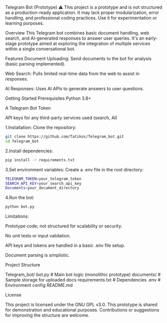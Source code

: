 Telegram Bot (Prototype)
⚠️ This project is a prototype and is not structured as a production-ready application. It may lack proper modularization, error handling, and professional coding practices. Use it for experimentation or learning purposes.

Overview
This Telegram bot combines basic document handling, web search, and AI-generated responses to answer user queries. It's an early-stage prototype aimed at exploring the integration of multiple services within a single conversational bot.

Features
Document Uploading: Send documents to the bot for analysis (basic parsing implemented).

Web Search: Pulls limited real-time data from the web to assist in responses.

AI Responses: Uses AI APIs to generate answers to user questions.

Getting Started
Prerequisites
Python 3.8+

A Telegram Bot Token

API keys for any third-party services used (search, AI)

1.Installation:
Clone the repository:
```bash
git clone https://github.com/Tatikos/Telegram_bot.git
cd Telegram_bot
```
2.Install dependencies:
```bash
pip install -r requirements.txt
```
3.Set environment variables:
Create a .env file in the root directory:
```bash
TELEGRAM_TOKEN=your_telegram_token
SEARCH_API_KEY=your_search_api_key
Documents=your_document_directory
```
4.Run the bot:
```bash
python bot.py
```

Limitations:

Prototype code; not structured for scalability or security.

No unit tests or input validation.

API keys and tokens are handled in a basic .env file setup.

Document parsing is simplistic.

Project Structure

Telegram_bot/
  bot.py   # Main bot logic (monolithic prototype)
  documents/   # Sample storage for uploaded docs
  requirements.txt   # Dependencies
  .env   # Environment config
  README.md

  
License

This project is licensed under the GNU GPL v3.0.
This prototype is shared for demonstration and educational purposes. Contributions or suggestions for improving the structure are welcome.
